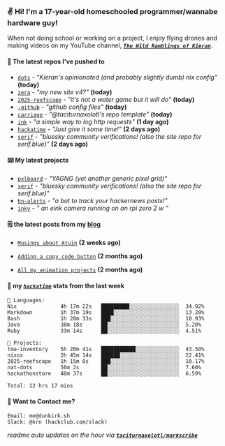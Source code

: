 ### ✌️ Hi! I'm a 17-year-old homeschooled programmer/wannabe hardware guy!

When not doing school or working on a project, I enjoy flying drones and making videos on my YouTube channel, [**_`The Wild Ramblings of Kieran`_**](https://youtube.com/@kieran.rambles).

#### 👷 The latest repos I've pushed to

- [`dots`](https://github.com/taciturnaxolotl/dots) - _"Kieran's opinionated (and probably slightly dumb) nix config"_ **(today)**
- [`zera`](https://github.com/taciturnaxolotl/zera) - _"my new site v4?"_ **(today)**
- [`2025-reefscape`](https://github.com/df1317/2025-reefscape) - _"it's not a water game but it will do"_ **(today)**
- [`.github`](https://github.com/taciturnaxolotl/.github) - _"github config files"_ **(today)**
- [`carriage`](https://github.com/taciturnaxolotl/carriage) - _"@taciturnaxolotl's repo template"_ **(today)**
- [`ink`](https://github.com/taciturnaxolotl/ink) - _"a simple way to log http requests"_ **(1 day ago)**
- [`hackatime`](https://github.com/hackclub/hackatime) - _"Just give it some time!"_ **(2 days ago)**
- [`serif`](https://github.com/taciturnaxolotl/serif) - _"bluesky community verifications! (also the site repo for serif.blue)"_ **(2 days ago)**

#### ⌨️ My latest projects

- [`pxlboard`](https://github.com/taciturnaxolotl/pxlboard) - _"YAGNG (yet another generic pixel grid)"_
- [`serif`](https://github.com/taciturnaxolotl/serif) - _"bluesky community verifications! (also the site repo for serif.blue)"_
- [`hn-alerts`](https://github.com/taciturnaxolotl/hn-alerts) - _"a bot to track your hackernews posts!"_
- [`inky`](https://github.com/taciturnaxolotl/inky) - _" an eink camera running on an rpi zero 2 w "_

#### 🗒️ the latest posts from my [blog](https://dunkirk.sh)

- [`Musings about Atuin`](https://dunkirk.sh/blog/atuin/) **(2 weeks ago)**

- [`Adding a copy code button`](https://dunkirk.sh/blog/adding-a-copy-button/) **(2 months ago)**

- [`All my animation projects`](https://dunkirk.sh/blog/my-animations/) **(2 months ago)**



#### 📡 my [_`hackatime`_](https://waka.hackclub.com) stats from the last week

```text
💾 Languages:
Nix              4h 17m 22s   █████████░░░░░░░░░░░░░░░░  34.92%
Markdown         1h 37m 19s   ████░░░░░░░░░░░░░░░░░░░░░  13.20%
Bash             1h 20m 33s   ███░░░░░░░░░░░░░░░░░░░░░░  10.93%
Java             38m 18s      ██░░░░░░░░░░░░░░░░░░░░░░░  5.20%
Ruby             33m 14s      ██░░░░░░░░░░░░░░░░░░░░░░░  4.51%

💼 Projects:
tma-inventory    5h 20m 41s   ███████████░░░░░░░░░░░░░░  43.50%
nixos            2h 45m 14s   ██████░░░░░░░░░░░░░░░░░░░  22.41%
2025-reefscape   1h 15m 0s    ███░░░░░░░░░░░░░░░░░░░░░░  10.17%
nat-dots         56m 2s       ██░░░░░░░░░░░░░░░░░░░░░░░  7.60%
hackathonstore   48m 37s      ██░░░░░░░░░░░░░░░░░░░░░░░  6.59%

Total: 12 hrs 17 mins
```

#### 📮 Want to Contact me?

```text
Email: me@dunkirk.sh
Slack: @krn (hackclub.com/slack)
```

_readme auto updates on the hour via [**`taciturnaxolotl/markscribe`**](https://github.com/taciturnaxolotl/markscribe)_
